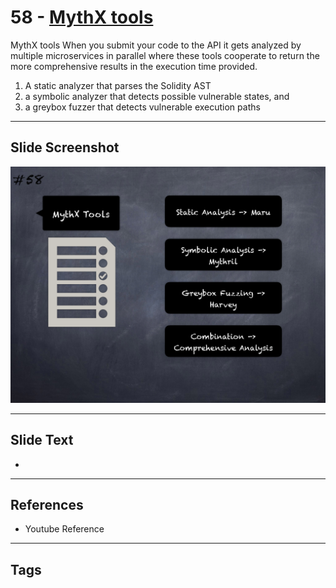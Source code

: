 
# 58 - [MythX tools](./MythX%20tools.md)

MythX tools When you submit your code to the API it gets analyzed by multiple microservices in parallel where these tools cooperate to return the more comprehensive results in the execution time provided.


1.  A static analyzer that parses the Solidity AST
2.  a symbolic analyzer that detects possible vulnerable states, and
3.  a greybox fuzzer that detects vulnerable execution paths


___
## Slide Screenshot
![058.png](../../images/6.Audit%20Techniques%20and%20Tools%20101/058.png)
___
## Slide Text
- 
___
## References
- Youtube Reference
___
## Tags
